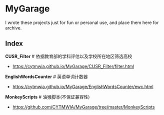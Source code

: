 # MyGarage
I wrote these projects just for fun or personal use, and place them here for archive.


## Index

**CUSR_Filter** # 依据教育部的学科评估以及学校所在地区筛选高校
* https://cytmwia.github.io/MyGarage/CUSR_Filter/filter.html

**EnglishWordsCounter** # 英语单词计数器
* https://cytmwia.github.io/MyGarage/EnglishWordsCounter/ewc.html

**MonkeyScripts** # 油猴脚本(不保证兼容性)
* https://github.com/CYTMWIA/MyGarage/tree/master/MonkeyScripts
